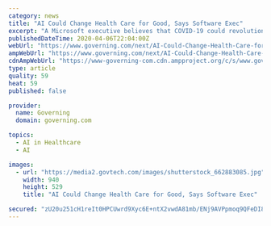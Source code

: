 ```yaml
---
category: news
title: "AI Could Change Health Care for Good, Says Software Exec"
excerpt: "A Microsoft executive believes that COVID-19 could revolutionize the way artificial intelligence is used in health care, now and in the future. Even beyond telehealth developments, increased tech could mean early detection of disease. (TNS) — Microsoft chief technology officer Kevin Scott grew up fascinated by the 1960s Apollo space program ..."
publishedDateTime: 2020-04-06T22:04:00Z
webUrl: "https://www.governing.com/next/AI-Could-Change-Health-Care-for-Good-Says-Software-Exec.html"
ampWebUrl: "https://www.governing.com/next/AI-Could-Change-Health-Care-for-Good-Says-Software-Exec.html?AMP"
cdnAmpWebUrl: "https://www-governing-com.cdn.ampproject.org/c/s/www.governing.com/next/AI-Could-Change-Health-Care-for-Good-Says-Software-Exec.html?AMP"
type: article
quality: 59
heat: 59
published: false

provider:
  name: Governing
  domain: governing.com

topics:
  - AI in Healthcare
  - AI

images:
  - url: "https://media2.govtech.com/images/shutterstock_662883085.jpg"
    width: 940
    height: 529
    title: "AI Could Change Health Care for Good, Says Software Exec"

secured: "zU20u251cH1reIt0HPCUwrd9Xyc6E+ntX2vwdA81mb/ENj9AVPpmoq9QFeDI876FFx/2wfHYXO7YqAK3If1n0DgNb/Bmgml4+s2FOlgJO877iN0+T65u+zvZ1dQWBC8IEc16eKq9h4V/+LzVsWVL/xO+Nxr/5fSyB8qkQsXsagJb/XDQsd6BBrGAEBoFNbLpIQ4fY7hXzmSmjNRLH1OfxkHM26/DNmP0lPTzm7LBJe/NbRqUfUdP3NqGnkO3Z+6iyb2bOTTUT+SQBiYoNXaH9Z3mwUFG/M7SytivkknNc47j4oD72d+TRTf2c/sZgFh+;Ls8Whuae/SzHtnxDTDybeQ=="
---
```



